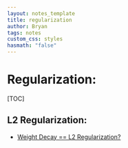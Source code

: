 ```yaml
---
layout: notes_template
title: regularization
author: Bryan
tags: notes
custom_css: styles
hasmath: "false"
---
```




# Regularization:

[TOC]

## L2 Regularization:

* [Weight Decay == L2 Regularization?](https://towardsdatascience.com/weight-decay-l2-regularization-90a9e17713cd)

